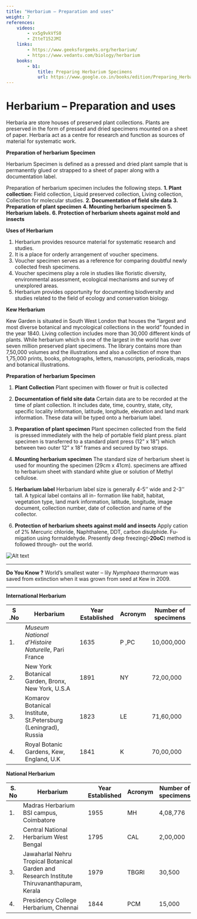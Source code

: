 ```yaml
---
title: "Herbarium – Preparation and uses"
weight: 7
references:
    videos:
        - vx5g9vkVfS0
        - ZtteT152JMI
    links:
        - https://www.geeksforgeeks.org/herbarium/
        - https://www.vedantu.com/biology/herbarium
    books:
        - b1:
            title: Preparing Herbarium Specimens
            url: https://www.google.co.in/books/edition/Preparing_Herbarium_Specimens/3BslAQAAMAAJ?hl=en&gbpv=0&bsq=Herbarium%20%E2%80%93%20Preparation%20and%20uses
---
```


# Herbarium – Preparation and uses

Herbaria are store houses of preserved plant collections. Plants are preserved in the form of pressed and dried specimens mounted on a sheet of paper. Herbaria act as a centre for research and function as sources of material for systematic work.

**Preparation of herbarium Specimen**

Herbarium Specimen is defined as a pressed and dried plant sample that is permanently glued or strapped to a sheet of paper along with a documentation label.

Preparation of herbarium specimen includes the following steps.
**1. Plant collection:** Field collection, Liquid preserved collection, Living collection, Collection for molecular studies.
**2. Documentation of field site data**
**3. Preparation of plant specimen**
**4. Mounting herbarium specimen**
**5. Herbarium labels.**
**6. Protection of herbarium sheets against mold and insects**

**Uses of Herbarium**

1. Herbarium provides resource material for systematic research and studies.
2. It is a place for orderly arrangement of voucher specimens.
3. Voucher specimen serves as a reference for comparing doubtful newly collected fresh specimens.
4. Voucher specimens play a role in studies like floristic diversity, environmental assessment, ecological mechanisms and survey of unexplored areas.
5. Herbarium provides opportunity for documenting biodiversity and studies related to the field of ecology and conservation biology.

**Kew Herbarium**

Kew Garden is situated in South West London that houses the “largest and most diverse botanical and mycological collections in the world” founded in the year 1840. Living collection includes more than 30,000 different kinds of plants. While herbarium which is one of the largest in the world has over seven million preserved plant specimens. The library contains more than 7,50,000 volumes and the illustrations and also a collection of more than 1,75,000 prints, books, photographs, letters, manuscripts, periodicals, maps and botanical illustrations.

  **Preparation of herbarium Specimen**

1. **Plant Collection**
 Plant specimen with flower or fruit is collected

2. **Documentation of field site data** 
Certain data are to be recorded at the time of plant collection. It includes date, time, country, state, city, specific locality information, latitude, longitude, elevation and land mark information. These data will be typed onto a herbarium label.

3. **Preparation of plant specimen**
 Plant specimen collected from the field is pressed immediately with the help of portable field plant press. plant specimen is transferred to a standard plant press (12” x 18”) which between two outer 12” x 18” frames and secured by two straps.

4. **Mounting herbarium specimen** 
The standard size of herbarium sheet is used for mounting the specimen (29cm x 41cm). specimens are affixed to herbarium sheet with standard white glue or solution of Methyl cellulose.

5. **Herbarium label** 
Herbarium label size is generally 4-5’’ wide and 2-3’’ tall. A typical label contains all in- formation like habit, habitat, vegetation type, land mark information, latitude, longitude, image document, collection number, date of collection and name of the collector.

6. **Protection of herbarium sheets against mold and insects**
Apply cation of 2% Mercuric chloride, Naphthalene, DDT, carbon disulphide. Fu- migation using formaldehyde. Presently deep freezing(**\-20oC**) method is followed through- out the world.

![Alt text](5.3-1.png)

---

**Do You Know ?**
World’s smallest water – lily _Nymphaea thermarum_ was saved from extinction when it was grown from seed at Kew in 2009.

---

**International Herbarium**

| **S .No** | **Herbarium**                                                  | **Year Established** | **Acronym** | **Number of specimens** |
| --------- | -------------------------------------------------------------- | -------------------- | ----------- | ----------------------- |
| 1.        | _Museum National d’Histoire Naturelle_, Pari France            | 1635                 | P ,PC       | 10,000,000              |
| 2.        | New York Botanical Garden, Bronx, New York, U.S.A              | 1891                 | NY          | 72,00,000               |
| 3.        | Komarov Botanical Institute, St.Petersburg (Leningrad), Russia | 1823                 | LE          | 71,60,000               |
| 4.        | Royal Botanic Gardens, Kew, England, U.K                       | 1841                 | K           | 70,00,000               |

**National Herbarium**

| **S. No** | **Herbarium**                                                                                | **Year Established** | **Acronym** | **Number of specimens** |
| --------- | -------------------------------------------------------------------------------------------- | -------------------- | ----------- | ----------------------- |
| 1.        | Madras Herbarium BSI campus, Coimbatore                                                      | 1955                 | MH          | 4,08,776                |
| 2.        | Central National Herbarium West Bengal                                                       | 1795                 | CAL         | 2,00,000                |
| 3.        | Jawaharlal Nehru Tropical Botanical Garden and Research Institute Thiruvananthapuram, Kerala | 1979                 | TBGRI       | 30,500                  |
| 4.        | Presidency College Herbarium, Chennai                                                        | 1844                 | PCM         | 15,000                  |



